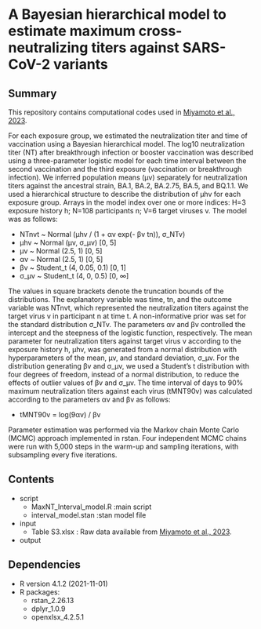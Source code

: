 # A Bayesian hierarchical model to estimate maximum cross-neutralizing titers against SARS-CoV-2 variants

## Summary
This repository contains computational codes used in [Miyamoto et al., 2023](https://XXX).

For each exposure group, we estimated the neutralization titer and time of vaccination using a Bayesian hierarchical model. The log10 neutralization titer (NT) after breakthrough infection or booster vaccination was described using a three-parameter logistic model for each time interval between the second vaccination and the third exposure (vaccination or breakthrough infection). We inferred population means (μv) separately for neutralization titers against the ancestral strain, BA.1, BA.2, BA.2.75, BA.5, and BQ.1.1. We used a hierarchical structure to describe the distribution of µhv for each exposure group. Arrays in the model index over one or more indices: H=3 exposure history h; N=108 participants n; V=6 target viruses v. The model was as follows:

- NTnvt ~ Normal (µhv / (1 + αv exp(- βv tn)), σ_NTv)
- µhv ~ Normal (µv, σ_µv) [0, 5]
- µv ~ Normal (2.5, 1) [0, 5]
- αv ~ Normal (2.5, 1) [0, 5]
- βv ~ Student_t (4, 0.05, 0.1) [0, 1]
- σ_µv ~ Student_t (4, 0, 0.5) [0, ∞]

The values in square brackets denote the truncation bounds of the distributions. The explanatory variable was time, tn, and the outcome variable was NTnvt, which represented the neutralization titers against the target virus v in participant n at time t. A non-informative prior was set for the standard distribution σ_NTv. The parameters αv and βv controlled the intercept and the steepness of the logistic function, respectively. The mean parameter for neutralization titers against target virus v according to the exposure history h, µhv, was generated from a normal distribution with hyperparameters of the mean, µv, and standard deviation, σ_µv. For the distribution generating βv and σ_µv, we used a Student’s t distribution with four degrees of freedom, instead of a normal distribution, to reduce the effects of outlier values of βv and σ_µv.
The time interval of days to 90% maximum neutralization titers against each virus (tMNT90v) was calculated according to the parameters αv and βv as follows:

- tMNT90v = log(9αv) / βv

Parameter estimation was performed via the Markov chain Monte Carlo (MCMC) approach implemented in rstan. Four independent MCMC chains were run with 5,000 steps in the warm-up and sampling iterations, with subsampling every five iterations.

## Contents
- script
  - MaxNT_Interval_model.R :main script
  - interval_model.stan :stan model file
- input
  - Table S3.xlsx : Raw data available from [Miyamoto et al., 2023](https://XXX).
- output

## Dependencies
- R version 4.1.2 (2021-11-01)
- R packages:
  - rstan_2.26.13
  - dplyr_1.0.9
  - openxlsx_4.2.5.1


